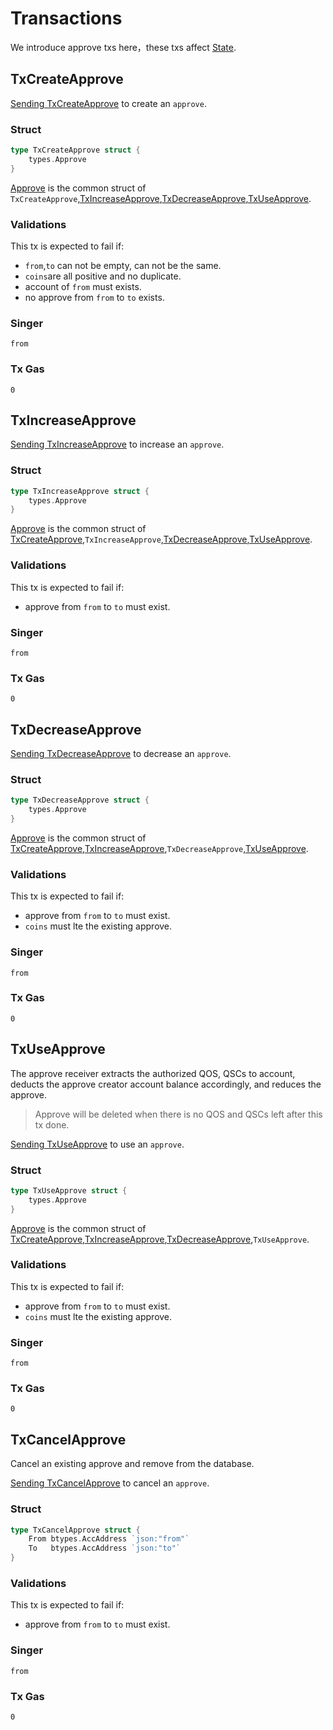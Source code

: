 # Transactions

We introduce approve txs here，these txs affect [State](2_state.md).

## TxCreateApprove

[Sending TxCreateApprove](../../command/qoscli.md#create-approve) to create an `approve`. 

### Struct
```go
type TxCreateApprove struct {
	types.Approve
}
```
[Approve](2_state.md#Approve) is the common struct of `TxCreateApprove`,[TxIncreaseApprove](#txincreaseapprove),[TxDecreaseApprove](#txdecreaseapprove),[TxUseApprove](#txuseapprove).

### Validations

This tx is expected to fail if:
- `from`,`to` can not be empty, can not be the same.
- `coins`are all positive and no duplicate.
- account of `from` must exists.
- no approve from `from` to `to` exists.

### Singer

`from`

### Tx Gas

`0`

## TxIncreaseApprove

[Sending TxIncreaseApprove](../../command/qoscli.md#increase-approve) to increase an `approve`.

### Struct
```go
type TxIncreaseApprove struct {
	types.Approve
}
```
[Approve](2_state.md#Approve) is the common struct of [TxCreateApprove](#txcreateapprove),`TxIncreaseApprove`,[TxDecreaseApprove](#txdecreaseapprove),[TxUseApprove](#txuseapprove).

### Validations

This tx is expected to fail if:
- approve from `from` to `to` must exist.

### Singer

`from`

### Tx Gas

`0`

## TxDecreaseApprove

[Sending TxDecreaseApprove](../../command/qoscli.md#decrease-approve) to decrease an `approve`. 

### Struct

```go
type TxDecreaseApprove struct {
	types.Approve
}
```
[Approve](2_state.md#Approve) is the common struct of [TxCreateApprove](#txcreateapprove),[TxIncreaseApprove](#txincreaseapprove),`TxDecreaseApprove`,[TxUseApprove](#txuseapprove).

### Validations

This tx is expected to fail if:
- approve from `from` to `to` must exist.
- `coins` must lte the existing approve.

### Singer

`from`

### Tx Gas

`0`

## TxUseApprove

The approve receiver extracts the authorized QOS, QSCs to account, 
deducts the approve creator account balance accordingly, and reduces the approve.

> Approve will be deleted when there is no QOS and QSCs left after this tx done. 

[Sending TxUseApprove](../../command/qoscli.md#use-approve) to use an `approve`. 

### Struct

```go
type TxUseApprove struct {
	types.Approve
}
```
[Approve](2_state.md#Approve) is the common struct of [TxCreateApprove](#txcreateapprove),[TxIncreaseApprove](#txincreaseapprove),[TxDecreaseApprove](#txdecreaseapprove),`TxUseApprove`.

### Validations

This tx is expected to fail if:
- approve from `from` to `to` must exist.
- `coins` must lte the existing approve.

### Singer

`from`

### Tx Gas

`0`

## TxCancelApprove

Cancel an existing approve and remove from the database.

[Sending TxCancelApprove](../../command/qoscli.md#cancel-approve) to cancel an `approve`.

### Struct

```go
type TxCancelApprove struct {
    From btypes.AccAddress `json:"from"`
    To   btypes.AccAddress `json:"to"`  
}
```

### Validations

This tx is expected to fail if:
- approve from `from` to `to` must exist.

### Singer

`from`

### Tx Gas

`0`